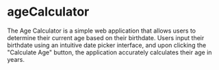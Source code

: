 # ageCalculator
The Age Calculator is a simple web application that allows users to determine their current age based on their birthdate. Users input their birthdate using an intuitive date picker interface, and upon clicking the "Calculate Age" button, the application accurately calculates their age in years. 
